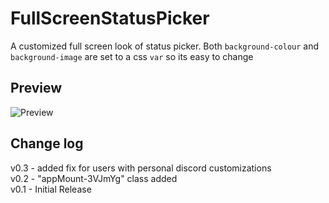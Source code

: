 # FullScreenStatusPicker

A customized full screen look of status picker. Both `background-colour` and `background-image` are set to a css `var` so its easy to change

## Preview

![Preview](https://i.imgur.com/Z3WaJl5.gif)

## Change log
v0.3 - added fix for users with personal discord customizations<br/>
v0.2 - "appMount-3VJmYg" class added<br/>
v0.1 - Initial Release